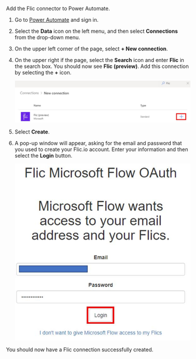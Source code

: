 Add the Flic connector to Power Automate.

1.  Go to [Power Automate](https://flow.microsoft.com/?azure-portal=true) and sign in.

1.  Select the **Data** icon on the left menu, and then select **Connections** from the drop-down menu.

1.  On the upper left corner of the page, select **+ New connection**.

1.  On the upper right if the page, select the **Search** icon and enter **Flic** in the search box. You should now see **Flic (preview)**. Add this connection by selecting the **+** icon.

	![Add Flic connection](../media/add-flic-connection.jpg)

1.  Select **Create**.

1.  A pop-up window will appear, asking for the email and password that you used to create your Flic.io account. Enter your information and then select the **Login** button.

    ![Flic connector email password](../media/flic-connector-email-password.jpg)

You should now have a Flic connection successfully created.
